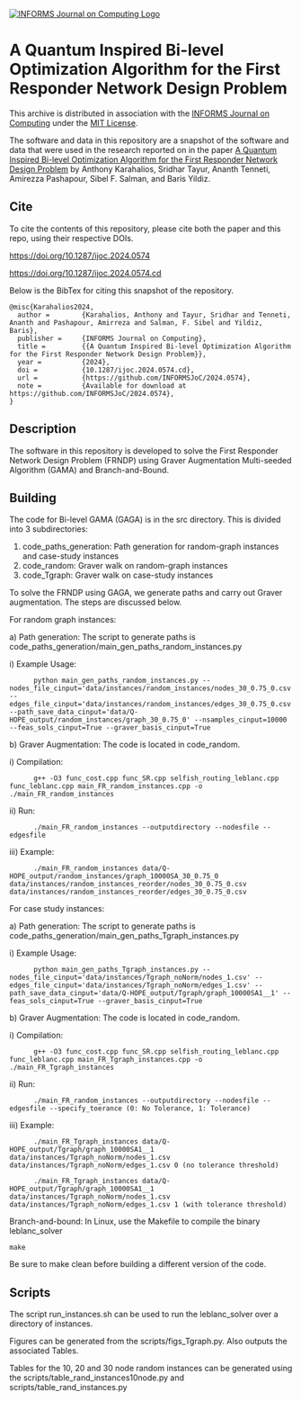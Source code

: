 [![INFORMS Journal on Computing Logo](https://INFORMSJoC.github.io/logos/INFORMS_Journal_on_Computing_Header.jpg)](https://pubsonline.informs.org/journal/ijoc)

# A Quantum Inspired Bi-level Optimization Algorithm for the First Responder Network Design Problem
This archive is distributed in association with the [INFORMS Journal on
Computing](https://pubsonline.informs.org/journal/ijoc) under the [MIT License](LICENSE).

The software and data in this repository are a snapshot of the software and data
that were used in the research reported on in the paper 
[A Quantum Inspired Bi-level Optimization Algorithm for the First Responder Network Design Problem](https://doi.org/10.1287/ijoc.2024.0574) by Anthony Karahalios, Sridhar Tayur, Ananth Tenneti, Amirezza Pashapour, Sibel F. Salman, and Baris Yildiz.

## Cite

To cite the contents of this repository, please cite both the paper and this repo, using their respective DOIs.

https://doi.org/10.1287/ijoc.2024.0574

https://doi.org/10.1287/ijoc.2024.0574.cd

Below is the BibTex for citing this snapshot of the repository.

```
@misc{Karahalios2024,
  author =        {Karahalios, Anthony and Tayur, Sridhar and Tenneti, Ananth and Pashapour, Amirreza and Salman, F. Sibel and Yildiz, Baris},
  publisher =     {INFORMS Journal on Computing},
  title =         {{A Quantum Inspired Bi-level Optimization Algorithm for the First Responder Network Design Problem}},
  year =          {2024},
  doi =           {10.1287/ijoc.2024.0574.cd},
  url =           {https://github.com/INFORMSJoC/2024.0574},
  note =          {Available for download at https://github.com/INFORMSJoC/2024.0574},
}  
```

## Description

The software in this repository is developed to solve the First Responder Network Design Problem (FRNDP) using Graver Augmentation Multi-seeded Algorithm (GAMA) and Branch-and-Bound.

## Building
The code for Bi-level GAMA (GAGA) is in the src directory. This is divided into 3 subdirectories: 
1. code_paths_generation: Path generation for random-graph instances and case-study instances
2. code_random: Graver walk on random-graph instances
3. code_Tgraph: Graver walk on case-study instances

To solve the FRNDP using GAGA, we generate paths and carry out Graver augmentation. The steps are discussed below.

For random graph instances:

a) Path generation: The script to generate paths is code_paths_generation/main_gen_paths_random_instances.py

   i) Example Usage:  

          python main_gen_paths_random_instances.py --nodes_file_cinput='data/instances/random_instances/nodes_30_0.75_0.csv' --edges_file_cinput='data/instances/random_instances/edges_30_0.75_0.csv' --path_save_data_cinput='data/Q-HOPE_output/random_instances/graph_30_0.75_0' --nsamples_cinput=10000 --feas_sols_cinput=True --graver_basis_cinput=True

b) Graver Augmentation: The code is located in code_random. 

   i)  Compilation: 

          g++ -O3 func_cost.cpp func_SR.cpp selfish_routing_leblanc.cpp func_leblanc.cpp main_FR_random_instances.cpp -o ./main_FR_random_instances

   ii) Run: 

          ./main_FR_random_instances --outputdirectory --nodesfile --edgesfile

   iii) Example: 

          ./main_FR_random_instances data/Q-HOPE_output/random_instances/graph_10000SA_30_0.75_0 data/instances/random_instances_reorder/nodes_30_0.75_0.csv data/instances/random_instances_reorder/edges_30_0.75_0.csv


For case study instances:

a) Path generation: The script to generate paths is code_paths_generation/main_gen_paths_Tgraph_instances.py

   i) Example Usage:  

          python main_gen_paths_Tgraph_instances.py --nodes_file_cinput='data/instances/Tgraph_noNorm/nodes_1.csv' --edges_file_cinput='data/instances/Tgraph_noNorm/edges_1.csv' --path_save_data_cinput='data/Q-HOPE_output/Tgraph/graph_10000SA1__1' --feas_sols_cinput=True --graver_basis_cinput=True

b) Graver Augmentation: The code is located in code_random.

   i)  Compilation: 

          g++ -O3 func_cost.cpp func_SR.cpp selfish_routing_leblanc.cpp func_leblanc.cpp main_FR_Tgraph_instances.cpp -o ./main_FR_Tgraph_instances

   ii) Run: 

          ./main_FR_random_instances --outputdirectory --nodesfile --edgesfile --specify_toerance (0: No Tolerance, 1: Tolerance)

   iii) Example: 

          ./main_FR_Tgraph_instances data/Q-HOPE_output/Tgraph/graph_10000SA1__1 data/instances/Tgraph_noNorm/nodes_1.csv data/instances/Tgraph_noNorm/edges_1.csv 0 (no tolerance threshold)

          ./main_FR_Tgraph_instances data/Q-HOPE_output/Tgraph/graph_10000SA1__1 data/instances/Tgraph_noNorm/nodes_1.csv data/instances/Tgraph_noNorm/edges_1.csv 1 (with tolerance threshold)

Branch-and-bound: In Linux, use the Makefile to compile the binary leblanc\_solver

```
make
```

Be sure to make clean before building a different version of the code.

## Scripts
The script run\_instances.sh can be used to run the leblanc\_solver over a directory of instances.

Figures can be generated from the scripts/figs_Tgraph.py. Also outputs the associated Tables.

Tables for the 10, 20 and 30 node random instances can be generated using the scripts/table_rand_instances10node.py and scripts/table_rand_instances.py
